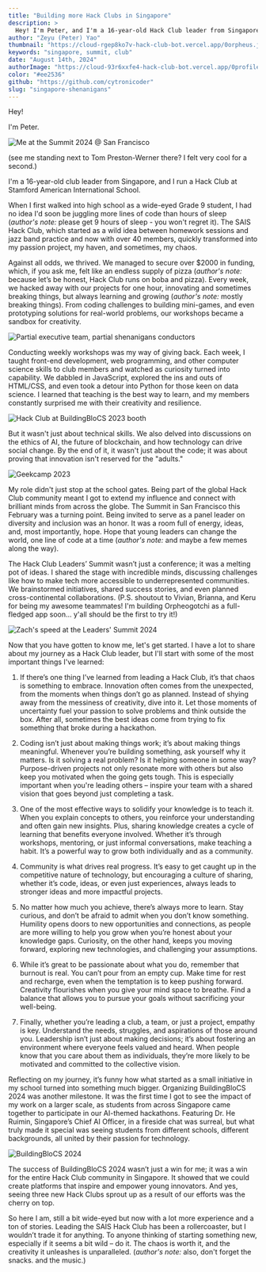 ```yaml
---
title: "Building more Hack Clubs in Singapore"
description: >
  Hey! I'm Peter, and I'm a 16-year-old Hack Club leader from Singapore. Here's an interesting story of how I lost my hours of sleep to some teenage shenanigans and started building more Hack Clubs in Singapore.
author: "Zeyu (Peter) Yao"
thumbnail: "https://cloud-rgep8ko7v-hack-club-bot.vercel.app/0orpheus.jpg"
keywords: "singapore, summit, club"
date: "August 14th, 2024"
authorImage: "https://cloud-93r6xxfe4-hack-club-bot.vercel.app/0profile.jpg"
color: "#ee2536"
github: "https://github.com/cytronicoder"
slug: "singapore-shenanigans"
---
```


Hey!

I'm Peter.

![Me at the Summit 2024 @ San Francisco](https://cloud-44lucepe1-hack-club-bot.vercel.app/0summit.jpg)

(see me standing next to Tom Preston-Werner there? I felt very cool for a second.)

I'm a 16-year-old club leader from Singapore, and I run a Hack Club at Stamford American International School.

When I first walked into high school as a wide-eyed Grade 9 student, I had no idea I'd soon be juggling more lines of code than hours of sleep (_author's note:_ please get 9 hours of sleep - you won't regret it). The SAIS Hack Club, which started as a wild idea between homework sessions and jazz band practice and now with over 40 members, quickly transformed into my passion project, my haven, and sometimes, my chaos.

Against all odds, we thrived. We managed to secure over $2000 in funding, which, if you ask me, felt like an endless supply of pizza (_author's note:_ because let’s be honest, Hack Club runs on boba and pizza). Every week, we hacked away with our projects for one hour, innovating and sometimes breaking things, but always learning and growing (_author's note:_ mostly breaking things). From coding challenges to building mini-games, and even prototyping solutions for real-world problems, our workshops became a sandbox for creativity.

![Partial executive team, partial shenanigans conductors](https://cloud-ij9atrgkm-hack-club-bot.vercel.app/1instagram_profile_pic.jpg)

Conducting weekly workshops was my way of giving back. Each week, I taught front-end development, web programming, and other computer science skills to club members and watched as curiosity turned into capability. We dabbled in JavaScript, explored the ins and outs of HTML/CSS, and even took a detour into Python for those keen on data science. I learned that teaching is the best way to learn, and my members constantly surprised me with their creativity and resilience.

![Hack Club at BuildingBloCS 2023 booth](https://cloud-51tid8j8d-hack-club-bot.vercel.app/0profile_picture_1398836934007369.jpg)

But it wasn't just about technical skills. We also delved into discussions on the ethics of AI, the future of blockchain, and how technology can drive social change. By the end of it, it wasn't just about the code; it was about proving that innovation isn't reserved for the "adults."

![Geekcamp 2023](https://cloud-ij9atrgkm-hack-club-bot.vercel.app/0instagram_profile_downloader_pic.jpg)

My role didn't just stop at the school gates. Being part of the global Hack Club community meant I got to extend my influence and connect with brilliant minds from across the globe. The Summit in San Francisco this February was a turning point. Being invited to serve as a panel leader on diversity and inclusion was an honor. It was a room full of energy, ideas, and, most importantly, hope. Hope that young leaders can change the world, one line of code at a time (_author's note:_ and maybe a few memes along the way).

The Hack Club Leaders’ Summit wasn’t just a conference; it was a melting pot of ideas. I shared the stage with incredible minds, discussing challenges like how to make tech more accessible to underrepresented communities. We brainstormed initiatives, shared success stories, and even planned cross-continental collaborations. (P.S. shoutout to Vivian, Brianna, and Keru for being my awesome teammates! I'm building Orpheogotchi as a full-fledged app soon... y'all should be the first to try it!)

![Zach's speed at the Leaders' Summit 2024](https://cloud-c6ul4axwx-hack-club-bot.vercel.app/0instagram_profile_downloader.jpg)

Now that you have gotten to know me, let's get started. I have a lot to share about my journey as a Hack Club leader, but I'll start with some of the most important things I've learned:

1. If there’s one thing I’ve learned from leading a Hack Club, it’s that chaos is something to embrace. Innovation often comes from the unexpected, from the moments when things don’t go as planned. Instead of shying away from the messiness of creativity, dive into it. Let those moments of uncertainty fuel your passion to solve problems and think outside the box. After all, sometimes the best ideas come from trying to fix something that broke during a hackathon.

2. Coding isn’t just about making things work; it’s about making things meaningful. Whenever you’re building something, ask yourself why it matters. Is it solving a real problem? Is it helping someone in some way? Purpose-driven projects not only resonate more with others but also keep you motivated when the going gets tough. This is especially important when you're leading others – inspire your team with a shared vision that goes beyond just completing a task.

3. One of the most effective ways to solidify your knowledge is to teach it. When you explain concepts to others, you reinforce your understanding and often gain new insights. Plus, sharing knowledge creates a cycle of learning that benefits everyone involved. Whether it’s through workshops, mentoring, or just informal conversations, make teaching a habit. It’s a powerful way to grow both individually and as a community.

4. Community is what drives real progress. It’s easy to get caught up in the competitive nature of technology, but encouraging a culture of sharing, whether it’s code, ideas, or even just experiences, always leads to stronger ideas and more impactful projects.

5. No matter how much you achieve, there’s always more to learn. Stay curious, and don’t be afraid to admit when you don’t know something. Humility opens doors to new opportunities and connections, as people are more willing to help you grow when you’re honest about your knowledge gaps. Curiosity, on the other hand, keeps you moving forward, exploring new technologies, and challenging your assumptions.

6. While it’s great to be passionate about what you do, remember that burnout is real. You can’t pour from an empty cup. Make time for rest and recharge, even when the temptation is to keep pushing forward. Creativity flourishes when you give your mind space to breathe. Find a balance that allows you to pursue your goals without sacrificing your well-being.

7. Finally, whether you’re leading a club, a team, or just a project, empathy is key. Understand the needs, struggles, and aspirations of those around you. Leadership isn’t just about making decisions; it’s about fostering an environment where everyone feels valued and heard. When people know that you care about them as individuals, they’re more likely to be motivated and committed to the collective vision.

Reflecting on my journey, it’s funny how what started as a small initiative in my school turned into something much bigger. Organizing BuildingBloCS 2024 was another milestone. It was the first time I got to see the impact of my work on a larger scale, as students from across Singapore came together to participate in our AI-themed hackathons. Featuring Dr. He Ruimin, Singapore’s Chief AI Officer, in a fireside chat was surreal, but what truly made it special was seeing students from different schools, different backgrounds, all united by their passion for technology.

![BuildingBloCS 2024](https://cloud-em2n8rvs9-hack-club-bot.vercel.app/0buildingblocs.jpg)

The success of BuildingBloCS 2024 wasn’t just a win for me; it was a win for the entire Hack Club community in Singapore. It showed that we could create platforms that inspire and empower young innovators. And yes, seeing three new Hack Clubs sprout up as a result of our efforts was the cherry on top.

So here I am, still a bit wide-eyed but now with a lot more experience and a ton of stories. Leading the SAIS Hack Club has been a rollercoaster, but I wouldn’t trade it for anything. To anyone thinking of starting something new, especially if it seems a bit wild – do it. The chaos is worth it, and the creativity it unleashes is unparalleled. (_author's note:_ also, don't forget the snacks. and the music.)
